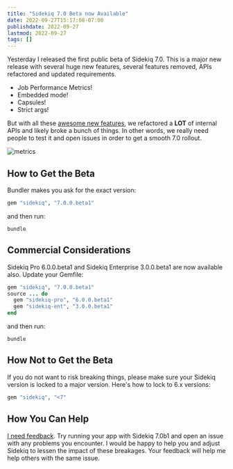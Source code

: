 ```yaml
---
title: "Sidekiq 7.0 Beta now Available"
date: 2022-09-27T15:17:08-07:00
publishdate: 2022-09-27
lastmod: 2022-09-27
tags: []
---
```


Yesterday I released the first public beta of Sidekiq 7.0. This is a major new release with
several huge new features, several features removed, APIs refactored and updated requirements.

* Job Performance Metrics!
* Embedded mode!
* Capsules!
* Strict args!

But with all these [awesome new features](https://github.com/mperham/sidekiq/blob/7-0/docs/7.0-Upgrade.md), we refactored a **LOT** of internal APIs and likely broke a bunch of things. In other words, we really need people to test it and open issues in order to get a smooth 7.0 rollout.

![metrics](https://github.com/mperham/sidekiq/raw/main/examples/metrics.png)

## How to Get the Beta

Bundler makes you ask for the exact version:

```ruby
gem "sidekiq", "7.0.0.beta1"
```

and then run:

```
bundle
```

## Commercial Considerations

Sidekiq Pro 6.0.0.beta1 and Sidekiq Enterprise 3.0.0.beta1 are now available also.
Update your Gemfile:

```ruby
gem "sidekiq", "7.0.0.beta1"
source ... do
  gem "sidekiq-pro", "6.0.0.beta1"
  gem "sidekiq-ent", "3.0.0.beta1"
end
```

and then run:

```
bundle
```

## How Not to Get the Beta

If you do not want to risk breaking things, please make sure your Sidekiq version is locked to a major version.
Here's how to lock to 6.x versions:

```ruby
gem "sidekiq", "<7"
```

## How You Can Help

[I need feedback](https://github.com/mperham/sidekiq/issues/new?template=bug_report.md). Try running your app with Sidekiq 7.0b1 and open an issue with any problems you encounter. I would be happy to help you and adjust Sidekiq to lessen the impact of these breakages. Your feedback will help me help others with the same issue.